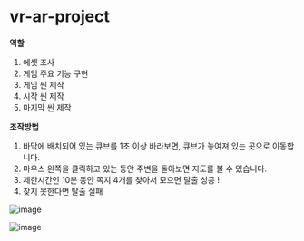 # vr-ar-project

**역할**

1. 에셋 조사
2. 게임 주요 기능 구현
3. 게임 씬 제작
4. 시작 씬 제작
5. 마지막 씬 제작

**조작방법**

1. 바닥에 배치되어 있는 큐브를 1초 이상 바라보면, 큐브가 놓여져 있는 곳으로 이동합니다.
2. 마우스 왼쪽을 클릭하고 있는 동안 주변을 돌아보면 지도를 볼 수 있습니다.
3. 제한시간인 10분 동안 쪽지 4개를 찾아서 모으면 탈출 성공 !
4. 찾지 못한다면 탈출 실패

![image](https://user-images.githubusercontent.com/74764725/122208147-ea5d2800-cedd-11eb-9627-ee2fd7598285.png)

![image](https://user-images.githubusercontent.com/74764725/122208322-1ed0e400-cede-11eb-9e11-e0179f034627.png)
